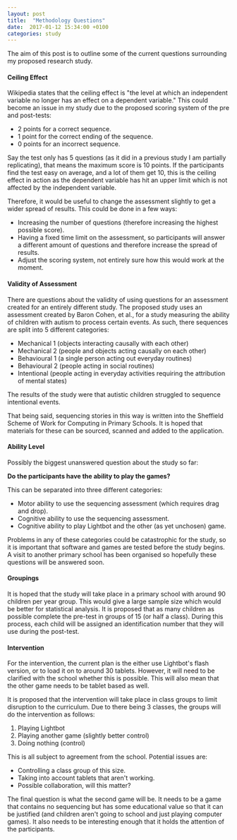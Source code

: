 ```yaml
---
layout: post
title:  "Methodology Questions"
date:  2017-01-12 15:34:00 +0100
categories: study
---
```


The aim of this post is to outline some of the current questions surrounding my proposed research study.

#### Ceiling Effect

Wikipedia states that the ceiling effect is "the level at which an independent variable no longer has an effect on a dependent variable." This could become an issue in my study due to the proposed scoring system of the pre and post-tests:

- 2 points for a correct sequence.
- 1 point for the correct ending of the sequence.
- 0 points for an incorrect sequence.

Say the test only has 5 questions (as it did in a previous study I am partially replicating), that means the maximum score is 10 points. If the participants find the test easy on average, and a lot of them get 10, this is the ceiling effect in action as the dependent variable has hit an upper limit which is not affected by the independent variable.

Therefore, it would be useful to change the assessment slightly to get a wider spread of results. This could be done in a few ways:

- Increasing the number of questions (therefore increasing the highest possible score).
- Having a fixed time limit on the assessment, so participants will answer a different amount of questions and therefore increase the spread of results.
- Adjust the scoring system, not entirely sure how this would work at the moment.

#### Validity of Assessment

There are questions about the validity of using questions for an assessment created for an entirely different study. The proposed study uses an assessment created by Baron Cohen, et al., for a study measuring the ability of children with autism to process certain events. As such, there sequences are split into 5 different categories:

- Mechanical 1 (objects interacting causally with each other)
- Mechanical 2 (people and objects acting causally on each other)
- Behavioural 1 (a single person acting out everyday routines)
- Behavioural 2 (people acting in social routines)
- Intentional (people acting in everyday activities requiring the attribution of mental states)

The results of the study were that autistic children struggled to sequence intentional events.

That being said, sequencing stories in this way is written into the Sheffield Scheme of Work for Computing in Primary Schools. It is hoped that materials for these can be sourced, scanned and added to the application.

#### Ability Level

Possibly the biggest unanswered question about the study so far:

**Do the participants have the ability to play the games?**

This can be separated into three different categories:

- Motor ability to use the sequencing assessment (which requires drag and drop).
- Cognitive ability to use the sequencing assessment.
- Cognitive ability to play Lightbot and the other (as yet unchosen) game.

Problems in any of these categories could be catastrophic for the study, so it is important that software and games are tested before the study begins. A visit to another primary school has been organised so hopefully these questions will be answered soon.

#### Groupings

It is hoped that the study will take place in a primary school with around 90 children per year group. This would give a large sample size which would be better for statistical analysis. It is proposed that as many children as possible complete the pre-test in groups of 15 (or half a class). During this process, each child will be assigned an identification number that they will use during the post-test.

#### Intervention

For the intervention, the current plan is the either use Lightbot's flash version, or to load it on to around 30 tablets. However, it will need to be clarified with the school whether this is possible. This will also mean that the other game needs to be tablet based as well.

It is proposed that the intervention will take place in class groups to limit disruption to the curriculum. Due to there being 3 classes, the groups will do the intervention as follows:

1. Playing Lightbot
2. Playing another game (slightly better control)
3. Doing nothing (control)

This is all subject to agreement from the school. Potential issues are:

- Controlling a class group of this size.
- Taking into account tablets that aren't working.
- Possible collaboration, will this matter?

The final question is what the second game will be. It needs to be a game that contains no sequencing but has some educational value so that it can be justified (and children aren't going to school and just playing computer games). It also needs to be interesting enough that it holds the attention of the participants.
